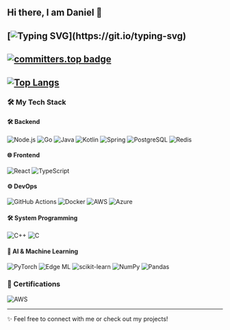 ## Hi there, I am Daniel 👋

[![Typing SVG](https://readme-typing-svg.demolab.com/?lines=I+love+solving+complex+problems.;Web+Dev+·+System+Programming+·+AI;Coding+is+my+passion!)](https://git.io/typing-svg)
---
[![committers.top badge](https://user-badge.committers.top/finland/danielxfeng.svg)](https://user-badge.committers.top/finland/danielxfeng)
---
[![Top Langs](https://github-readme-stats-seven-beta-69.vercel.app/api/top-langs/?username=danielxfeng&hide=css,shell,javascript,html,jupyter%20notebook&count_private=true&layout=compact&&theme=transparent&show_icons=true)](https://github.com/anuraghazra/github-readme-stats)
---

### 🛠️ My Tech Stack

#### 🛠️ Backend
![Node.js](https://img.shields.io/badge/Node.js-43853D?style=flat-square&logo=node.js&logoColor=white)
![Go](https://img.shields.io/badge/Go-00ADD8?style=flat-square&logo=go)
![Java](https://img.shields.io/badge/Java-007396?style=flat-square&logo=java)
![Kotlin](https://img.shields.io/badge/Kotlin-7F52FF?style=flat-square&logo=kotlin&logoColor=white)
![Spring](https://img.shields.io/badge/Spring-6DB33F?style=flat-square&logo=spring&logoColor=white)
![PostgreSQL](https://img.shields.io/badge/PostgreSQL-336791?style=flat-square&logo=postgresql&logoColor=white)
![Redis](https://img.shields.io/badge/Redis-DC382D?style=flat-square&logo=redis&logoColor=white)


#### 🌐 Frontend
![React](https://img.shields.io/badge/React-blue?style=flat-square&logo=react)
![TypeScript](https://img.shields.io/badge/TypeScript-3178C6?style=flat-square&logo=typescript&logoColor=white)


#### ⚙️ DevOps
![GitHub Actions](https://img.shields.io/badge/GitHub%20Actions-2088FF?style=flat-square&logo=github-actions&logoColor=white)
![Docker](https://img.shields.io/badge/Docker-2496ED?style=flat-square&logo=docker&logoColor=white)
![AWS](https://img.shields.io/badge/AWS-232F3E?style=flat-square&logo=amazon-aws&logoColor=white)
![Azure](https://img.shields.io/badge/Azure-0078D4?style=flat-square&logo=microsoft-azure&logoColor=white)


#### 🛠️ System Programming
![C++](https://img.shields.io/badge/C++-00599C?style=flat-square&logo=cplusplus)
![C](https://img.shields.io/badge/C-A8B9CC?style=flat-square&logo=c&logoColor=white)


#### 🤖 AI & Machine Learning
![PyTorch](https://img.shields.io/badge/PyTorch-EE4C2C?style=flat-square&logo=pytorch&logoColor=white)
![Edge ML](https://img.shields.io/badge/Edge%20ML-FF6F00?style=flat-square&logo=ai&logoColor=white)
![scikit-learn](https://img.shields.io/badge/scikit--learn-F7931E?style=flat-square&logo=scikit-learn&logoColor=white)
![NumPy](https://img.shields.io/badge/NumPy-013243?style=flat-square&logo=numpy&logoColor=white)
![Pandas](https://img.shields.io/badge/Pandas-150458?style=flat-square&logo=pandas&logoColor=white)


### 📜 Certifications
![AWS](https://img.shields.io/badge/AWS-Solutions%20Architect%20Associate-FF9900?style=flat-square&logo=amazon-aws&logoColor=white)

---

✨ Feel free to connect with me or check out my projects!





<!--
**danielxfeng/danielxfeng** is a ✨ _special_ ✨ repository because its `README.md` (this file) appears on your GitHub profile.

Here are some ideas to get you started:

- 🔭 I’m currently working on ...
- 🌱 I’m currently learning ...
- 👯 I’m looking to collaborate on ...
- 🤔 I’m looking for help with ...
- 💬 Ask me about ...
- 📫 How to reach me: ...
- 😄 Pronouns: ...
- ⚡ Fun fact: ...
-->
